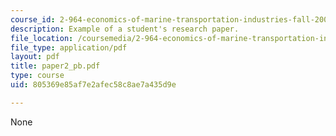 ```yaml
---
course_id: 2-964-economics-of-marine-transportation-industries-fall-2006
description: Example of a student's research paper.
file_location: /coursemedia/2-964-economics-of-marine-transportation-industries-fall-2006/805369e85af7e2afec58c8ae7a435d9e_paper2_pb.pdf
file_type: application/pdf
layout: pdf
title: paper2_pb.pdf
type: course
uid: 805369e85af7e2afec58c8ae7a435d9e

---
```

None